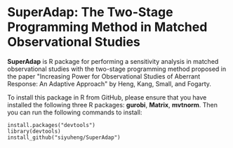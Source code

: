 # SuperAdap: The Two-Stage Programming Method in Matched Observational Studies

**SuperAdap** is R package for performing a sensitivity analysis in matched observational studies with the two-stage programming method proposed in the paper "Increasing Power for Observational Studies of Aberrant Response: An Adaptive Approach" by Heng, Kang, Small, and Fogarty. 

To install this package in R from GitHub, please ensure that you have installed the following three R packages: **gurobi**, **Matrix**, **mvtnorm**. Then you can run the following commands to install:

```
install.packages("devtools") 
library(devtools) 
install_github("siyuheng/SuperAdap")
```

